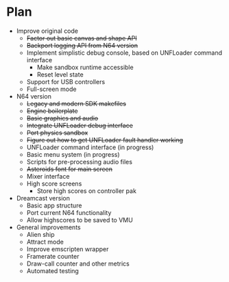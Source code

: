 # Plan

- Improve original code
  + ~~Factor out basic canvas and shape API~~
  + ~~Backport logging API from N64 version~~
  + Implement simplistic debug console, based on UNFLoader command interface
    + Make sandbox runtime accessible
    + Reset level state
  + Support for USB controllers
  + Full-screen mode
- N64 version
  + ~~Legacy and modern SDK makefiles~~
  + ~~Engine boilerplate~~
  + ~~Basic graphics and audio~~
  + ~~Integrate UNFLoader debug interface~~
  + ~~Port physics sandbox~~
  + ~~Figure out how to get UNFLoader fault handler working~~
  + UNFLoader command interface (in progress)
  + Basic menu system (in progress)
  + Scripts for pre-processing audio files
  + ~~Asteroids font for main screen~~
  + Mixer interface
  + High score screens
    + Store high scores on controller pak
- Dreamcast version
  + Basic app structure
  + Port current N64 functionality
  + Allow highscores to be saved to VMU
- General improvements
  + Alien ship
  + Attract mode
  + Improve emscripten wrapper
  + Framerate counter
  + Draw-call counter and other metrics
  + Automated testing
